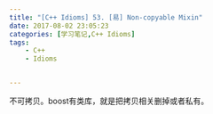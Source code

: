 ```yaml
---
title: "[C++ Idioms] 53. [易] Non-copyable Mixin"
date: 2017-08-02 23:05:23
categories: [学习笔记,C++ Idioms]
tags:
    - C++
    - Idioms


---
```

不可拷贝。<!--more-->boost有类库，就是把拷贝相关删掉或者私有。